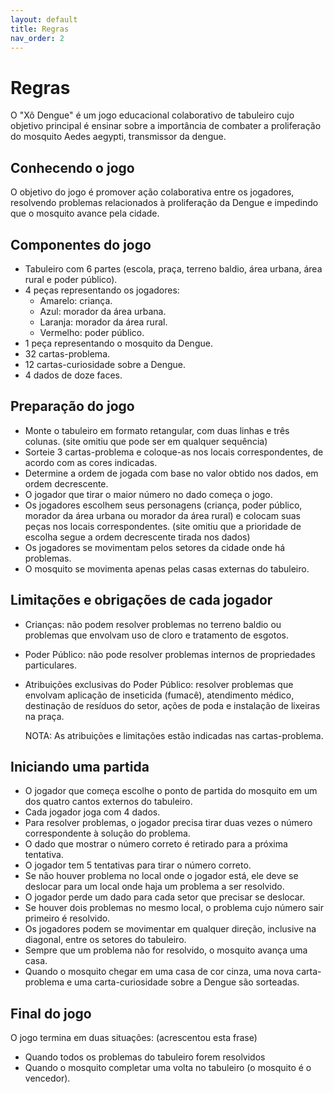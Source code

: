```yaml
---
layout: default
title: Regras
nav_order: 2
---
```


# Regras

O "Xô Dengue" é um jogo educacional colaborativo de tabuleiro cujo objetivo principal é ensinar sobre a importância de combater a proliferação do mosquito Aedes aegypti, transmissor da dengue.

## Conhecendo o jogo

O objetivo do jogo é promover ação colaborativa entre os jogadores, resolvendo problemas relacionados à proliferação da Dengue e impedindo que o mosquito avance pela cidade.

## Componentes do jogo

- Tabuleiro com 6 partes (escola, praça, terreno baldio, área urbana, área rural e poder público).
- 4 peças representando os jogadores:
  - Amarelo: criança.
  - Azul: morador da área urbana.
  - Laranja: morador da área rural.
  - Vermelho: poder público.
- 1 peça representando o mosquito da Dengue.
- 32 cartas-problema.
- 12 cartas-curiosidade sobre a Dengue.
- 4 dados de doze faces.

## Preparação do jogo

- Monte o tabuleiro em formato retangular, com duas linhas e três colunas. (site omitiu que pode ser em qualquer sequência)
- Sorteie 3 cartas-problema e coloque-as nos locais correspondentes, de acordo com as cores indicadas.
- Determine a ordem de jogada com base no valor obtido nos dados, em ordem decrescente.
- O jogador que tirar o maior número no dado começa o jogo.
- Os jogadores escolhem seus personagens (criança, poder público, morador da área urbana ou morador da área rural) e colocam suas peças nos locais correspondentes. (site omitiu que a prioridade de escolha segue a ordem decrescente tirada nos dados)
- Os jogadores se movimentam pelos setores da cidade onde há problemas.
- O mosquito se movimenta apenas pelas casas externas do tabuleiro.

## Limitações e obrigações de cada jogador

- Crianças: não podem resolver problemas no terreno baldio ou problemas que envolvam uso de cloro e tratamento de esgotos.
- Poder Público: não pode resolver problemas internos de propriedades particulares.
- Atribuições exclusivas do Poder Público: resolver problemas que envolvam aplicação de inseticida (fumacê), atendimento médico, destinação de resíduos do setor, ações de poda e instalação de lixeiras na praça.

  NOTA: As atribuições e limitações estão indicadas nas cartas-problema.

## Iniciando uma partida

- O jogador que começa escolhe o ponto de partida do mosquito em um dos quatro cantos externos do tabuleiro.
- Cada jogador joga com 4 dados.
- Para resolver problemas, o jogador precisa tirar duas vezes o número correspondente à solução do problema.
- O dado que mostrar o número correto é retirado para a próxima tentativa.
- O jogador tem 5 tentativas para tirar o número correto.
- Se não houver problema no local onde o jogador está, ele deve se deslocar para um local onde haja um problema a ser resolvido.
- O jogador perde um dado para cada setor que precisar se deslocar.
- Se houver dois problemas no mesmo local, o problema cujo número sair primeiro é resolvido.
- Os jogadores podem se movimentar em qualquer direção, inclusive na diagonal, entre os setores do tabuleiro.
- Sempre que um problema não for resolvido, o mosquito avança uma casa.
- Quando o mosquito chegar em uma casa de cor cinza, uma nova carta-problema e uma carta-curiosidade sobre a Dengue são sorteadas.

## Final do jogo

O jogo termina em duas situações: (acrescentou esta frase)

- Quando todos os problemas do tabuleiro forem resolvidos
- Quando o mosquito completar uma volta no tabuleiro (o mosquito é o vencedor).
